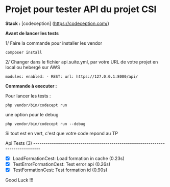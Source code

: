# Projet pour tester API du projet CSI 

**Stack :** 
[codeception] (https://codeception.com/)

**Avant de lancer les tests**

1/ Faire la commande pour installer les vendor

`composer install`

2/ Changer dans le fichier api.suite.yml, par votre URL de votre projet en local ou hebergé sur AWS

`modules:
    enabled:
        - REST:
              url: https://127.0.0.1:8000/api/`

**Commande à executer :** 

Pour lancer les tests : 

`php vendor/bin/codecept run`

une option pour le debug

`php vendor/bin/codecept run --debug `

Si tout est en vert, c'est que votre code repond au TP

Api Tests (3) ---------------------------------------------------------------------------------
- [x] LoadFormationCest: Load formation in cache (0.23s)
- [x] TestErrorFormationCest: Test error api (0.26s)
- [x] TestFormationCest: Test formation id (0.90s)

Good Luck !!!